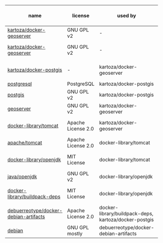 
| name | license | used by | env | bin or src | note |
| --- | --- | --- | --- | --- | --- |
| [kartoza/docker-geoserver](https://github.com/kartoza/docker-geoserver) | GNU GPL v2 | - | dev | src | docker-compose.yml |
| [kartoza/docker-geoserver](https://github.com/kartoza/docker-geoserver) | GNU GPL v2 | - | dev | bin | used as docker image |
| [kartoza/docker-postgis](https://github.com/kartoza/docker-postgis) | - | kartoza/docker-geoserver | dev | bin | used as docker image |
| [postgresql](https://www.postgresql.org/) | PostgreSQL | kartoza/docker-postgis | dev | bin | |
| [postgis](https://postgis.net/) | GNU GPL v2 | kartoza/docker-postgis | dev | bin | |
| [geoserver](https://github.com/geoserver/geoserver) | GNU GPL v2 | kartoza/docker-geoserver | dev | bin | |
| [docker-library/tomcat](https://github.com/docker-library/tomcat) | Apache License 2.0 | kartoza/docker-geoserver | dev | bin | used as docker image |
| [apache/tomcat](http://tomcat.apache.org/) | Apache License 2.0 | docker-library/tomcat | dev | bin | |
| [docker-library/openjdk](https://github.com/docker-library/openjdk) | MIT License | docker-library/tomcat | dev | bin | used as docker image |
| [java/openjdk](http://openjdk.java.net/) | GNU GPL v2 | docker-library/openjdk | dev | bin | |
| [docker-library/buildpack-deps](https://github.com/docker-library/buildpack-deps) | MIT License | docker-library/openjdk | dev | bin | used as docker image |
| [debuerreotype/docker-debian-artifacts](https://github.com/debuerreotype/docker-debian-artifacts) | Apache License 2.0 | docker-library/buildpack-deps, kartoza/docker-postgis | dev | bin | used as docker image |
| [debian](https://www.debian.org/) | GNU GPL mostly | debuerreotype/docker-debian-artifacts | dev | bin | |
